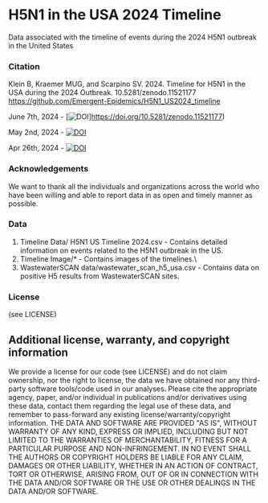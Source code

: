 # H5N1 in the USA 2024 Timeline
Data associated with the timeline of events during the 2024 H5N1 outbreak in the United States

### Citation
Klein B, Kraemer MUG, and Scarpino SV. 2024. Timeline for H5N1 in the USA during the 2024 Outbreak. 10.5281/zenodo.11521177 https://github.com/Emergent-Epidemics/H5N1_US2024_timeline 

June 7th, 2024 -  [![DOI](https://zenodo.org/badge/DOI/10.5281/zenodo.11521177.svg)]https://doi.org/10.5281/zenodo.11521177)

May 2nd, 2024 - [![DOI](https://zenodo.org/badge/DOI/10.5281/zenodo.11105390.svg)](https://doi.org/10.5281/zenodo.11105390)

Apr 26th, 2024 -  [![DOI](https://zenodo.org/badge/10.5281/zenodo.11075021.svg)](https://doi.org/10.5281/zenodo.11075021)

### Acknowledgements
We want to thank all the individuals and organizations across the world who have been willing and able to report data in as open and timely manner as possible. 

### Data
1. Timeline Data/ H5N1 US Timeline 2024.csv - Contains detailed information on events related to the H5N1 outbreak in the US.
2. Timeline Image/* - Contains images of the timelines.\
3. WastewaterSCAN data/wastewater_scan_h5_usa.csv - Contains data on positive H5 results from WastewaterSCAN sites. 

### License
(see LICENSE)

## Additional license, warranty, and copyright information
We provide a license for our code (see LICENSE) and do not claim ownership, nor the right to license, the data we have obtained nor any third-party software tools/code used in our analyses.  Please cite the appropriate agency, paper, and/or individual in publications and/or derivatives using these data, contact them regarding the legal use of these data, and remember to pass-forward any existing license/warranty/copyright information.  THE DATA AND SOFTWARE ARE PROVIDED "AS IS", WITHOUT WARRANTY OF ANY KIND, EXPRESS OR IMPLIED, INCLUDING BUT NOT LIMITED TO THE WARRANTIES OF MERCHANTABILITY, FITNESS FOR A PARTICULAR PURPOSE AND NON-INFRINGEMENT. IN NO EVENT SHALL THE AUTHORS OR COPYRIGHT HOLDERS BE LIABLE FOR ANY CLAIM, DAMAGES OR OTHER LIABILITY, WHETHER IN AN ACTION OF CONTRACT, TORT OR OTHERWISE, ARISING FROM, OUT OF OR IN CONNECTION WITH THE DATA AND/OR SOFTWARE OR THE USE OR OTHER DEALINGS IN THE DATA AND/OR SOFTWARE.